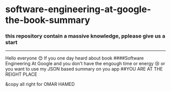 # software-engineering-at-google-the-book-summary
### this repository contain a massive knowledge, pplease give us a start
***

Hello everyone 😊
If you one day heard about book ####Software Engineering At Google
and you don't have the engough time or energy 😢
or you want to use my JSON based summary on you app 
##YOU ARE AT THE REIGHT PLACE

&copy all right for OMAR HAMED
